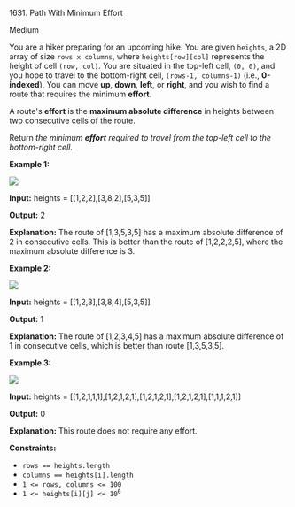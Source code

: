 1631\. Path With Minimum Effort

Medium

You are a hiker preparing for an upcoming hike. You are given `heights`, a 2D array of size `rows x columns`, where `heights[row][col]` represents the height of cell `(row, col)`. You are situated in the top-left cell, `(0, 0)`, and you hope to travel to the bottom-right cell, `(rows-1, columns-1)` (i.e., **0-indexed**). You can move **up**, **down**, **left**, or **right**, and you wish to find a route that requires the minimum **effort**.

A route's **effort** is the **maximum absolute difference** in heights between two consecutive cells of the route.

Return _the minimum **effort** required to travel from the top-left cell to the bottom-right cell._

**Example 1:**

![](https://leetcode-in-java.github.io/src/main/java/g1601_1700/s1631_path_with_minimum_effort/ex1.png)

**Input:** heights = [[1,2,2],[3,8,2],[5,3,5]]

**Output:** 2

**Explanation:** The route of [1,3,5,3,5] has a maximum absolute difference of 2 in consecutive cells. This is better than the route of [1,2,2,2,5], where the maximum absolute difference is 3.

**Example 2:**

![](https://leetcode-in-java.github.io/src/main/java/g1601_1700/s1631_path_with_minimum_effort/ex2.png)

**Input:** heights = [[1,2,3],[3,8,4],[5,3,5]]

**Output:** 1

**Explanation:** The route of [1,2,3,4,5] has a maximum absolute difference of 1 in consecutive cells, which is better than route [1,3,5,3,5].

**Example 3:**

![](https://leetcode-in-java.github.io/src/main/java/g1601_1700/s1631_path_with_minimum_effort/ex3.png)

**Input:** heights = [[1,2,1,1,1],[1,2,1,2,1],[1,2,1,2,1],[1,2,1,2,1],[1,1,1,2,1]]

**Output:** 0

**Explanation:** This route does not require any effort.

**Constraints:**

*   `rows == heights.length`
*   `columns == heights[i].length`
*   `1 <= rows, columns <= 100`
*   <code>1 <= heights[i][j] <= 10<sup>6</sup></code>